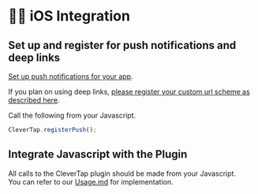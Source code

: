 # 👩‍💻 iOS Integration

## Set up and register for push notifications and deep links

[Set up push notifications for your app](https://developer.apple.com/documentation/usernotifications/registering_your_app_with_apns).

If you plan on using deep links, [please register your custom url scheme as described here](https://developer.apple.com/documentation/xcode/defining-a-custom-url-scheme-for-your-app).

Call the following from your Javascript.

```javascript
CleverTap.registerPush();
```

## Integrate Javascript with the Plugin

All calls to the CleverTap plugin should be made from your Javascript.  
You can refer to our [Usage.md](/docs/Usage.md) for implementation.

